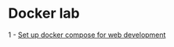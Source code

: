 # Docker lab

1 - [Set up docker compose for web development](https://github.com/napatwongchr/codecamp-intro-to-containers/blob/main/lessons/1-setup-docker-compose-for-web-dev.md)
